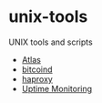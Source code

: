 # unix-tools

UNIX tools and scripts

- [Atlas](/atlas)
- [bitcoind](/bitcoind)
- [haproxy](/haproxy)
- [Uptime Monitoring](/monitoring)
